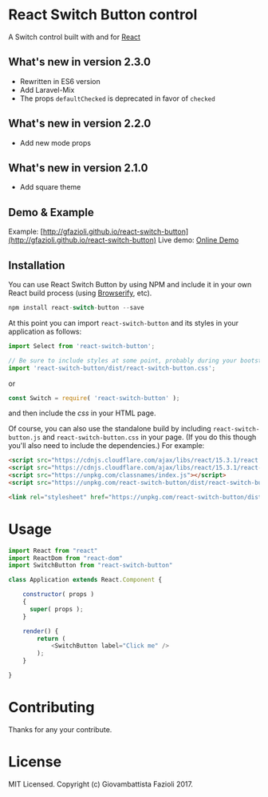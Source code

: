 # React Switch Button control

A Switch control built with and for [React](http://facebook.github.io/react/index.html)

## What's new in version 2.3.0

* Rewritten in ES6 version
* Add Laravel-Mix
* The props `defaultChecked` is deprecated in favor of `checked`

## What's new in version 2.2.0

* Add new mode props

## What's new in version 2.1.0

* Add square theme

## Demo & Example

Example: [http://gfazioli.github.io/react-switch-button](http://gfazioli.github.io/react-switch-button)
Live demo: [Online Demo](http://gfazioli.github.io/react-switch-button#demo)

## Installation

You can use React Switch Button by using NPM and include it in your own React build process (using [Browserify](http://browserify.org), etc).

```javascript
npm install react-switch-button --save
```

At this point you can import `react-switch-button` and its styles in your application as follows:

```js
import Select from 'react-switch-button';

// Be sure to include styles at some point, probably during your bootstrapping
import 'react-switch-button/dist/react-switch-button.css';
```

or

```js
const Switch = require( 'react-switch-button' );
```

and then include the *css* in your HTML page.

Of course, you can also use the standalone build by including `react-switch-button.js` and `react-switch-button.css` in your page. (If you do this though you'll also need to include the dependencies.) For example:
```html
<script src="https://cdnjs.cloudflare.com/ajax/libs/react/15.3.1/react.min.js"></script>
<script src="https://cdnjs.cloudflare.com/ajax/libs/react/15.3.1/react-dom.min.js"></script>
<script src="https://unpkg.com/classnames/index.js"></script>
<script src="https://unpkg.com/react-switch-button/dist/react-switch-button.js"></script>

<link rel="stylesheet" href="https://unpkg.com/react-switch-button/dist/react-switch-button.css">
```

# Usage

```js
import React from "react"
import ReactDom from "react-dom"
import SwitchButton from "react-switch-button"

class Application extends React.Component {

    constructor( props )
    {
      super( props );
    }

    render() {
        return (
            <SwitchButton label="Click me" />
        );
    }

}

```

# Contributing

Thanks for any your contribute.

# License

MIT Licensed. Copyright (c) Giovambattista Fazioli 2017.
